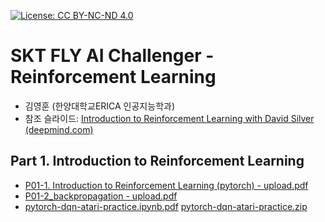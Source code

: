 [![License: CC BY-NC-ND 4.0](https://img.shields.io/badge/License-CC%20BY--NC--ND%204.0-lightgrey.svg)](https://creativecommons.org/licenses/by-nc-nd/4.0/)

# SKT FLY AI Challenger - Reinforcement Learning

- 김영훈 (한양대학교ERICA 인공지능학과)
- 참조 슬라이드: [Introduction to Reinforcement Learning with David Silver (deepmind.com)](https://www.deepmind.com/learning-resources/introduction-to-reinforcement-learning-with-david-silver)
 
## Part 1. Introduction to Reinforcement Learning

- [P01-1. Introduction to Reinforcement Learning (pytorch) - upload.pdf](https://github.com/user-attachments/files/16246786/P01-1.Introduction.to.Reinforcement.Learning.pytorch.-.upload.pdf)
- [P01-2_backpropagation - upload.pdf](https://github.com/user-attachments/files/16246790/P01-2_backpropagation.-.upload.pdf)
- [pytorch-dqn-atari-practice.ipynb.pdf](https://github.com/nongaussian/class-2023-skt-fly-ai/files/12269507/pytorch-dqn-atari-practice.ipynb.pdf) 
 [pytorch-dqn-atari-practice.zip](https://github.com/nongaussian/class-2023-skt-fly-ai/files/12269606/pytorch-dqn-atari-practice.zip)

<!--
```python
import torch
from torch.autograd import Variable

x = Variable(
 torch.tensor(1., dtype=torch.float32),
 requires_grad=True)
y = Variable(
 torch.tensor(1., dtype=torch.float32),
 requires_grad=True)
z = Variable(
 torch.tensor(1., dtype=torch.float32),
 requires_grad=True)

optimizer = torch.optim.SGD(params=[x, y, z], lr=0.01)

EPOCHS = 1000
for epoch in range(EPOCHS):
    f = (x + y + z)**2 + (x-1)**2 + (y-1)**2 + (z-1)**2
    optimizer.zero_grad()
    f.backward()
    optimizer.step()
```
-->


<!--
## Part 2. Markov Decision Process (Dynamic Programming Approaches)

- [P02. Markov Decision Process - upload.pdf](https://www.slideshare.net/secret/ktUmYma9aVGIDu)
- [example-policy-eval-gridworld.ipynb.pdf](https://github.com/nongaussian/class-2023-skt-fly-ai/files/12269509/example-policy-eval-gridworld.ipynb.pdf) [example-policy-eval-gridworld.zip](https://github.com/nongaussian/class-2023-skt-fly-ai/files/12269609/example-policy-eval-gridworld.zip)

## Part 3. Monte-Carlo RL (Bootstrapping Approaches)

- [P03. Monte-Carlo RL - upload.pdf](https://www.slideshare.net/secret/22L8VzdfkxHQ6e)
- [example-mc-black-env.ipynb.pdf](https://github.com/nongaussian/class-2023-skt-fly-ai/files/12269241/example-mc-black-env.ipynb.pdf) [example-mc-black-env.zip](https://github.com/nongaussian/class-2023-skt-fly-ai/files/12269611/example-mc-black-env.zip)
- [example-mc-on-policy.ipynb.pdf](https://github.com/nongaussian/class-2023-skt-fly-ai/files/12269242/example-mc-on-policy.ipynb.pdf)
- [example-mc-off-policy.ipynb.pdf](https://github.com/nongaussian/class-2023-skt-fly-ai/files/12269244/example-mc-off-policy.ipynb.pdf)


## Part 4. Temporal-Difference RL (Bootstrapping Approaches)

- [P04. Temporal-Difference RL - upload.pdf](https://www.slideshare.net/secret/6UBX0iRcVKEnjW)
- [example-td-sarsa.ipynb.pdf](https://github.com/nongaussian/class-2023-skt-fly-ai/files/12269246/example-td-sarsa.ipynb.pdf)
- [example-td-qlearning.ipynb.pdf](https://github.com/nongaussian/class-2023-skt-fly-ai/files/12269247/example-td-qlearning.ipynb.pdf)
- [example_td_qlearning_taxi.ipynb.pdf](https://github.com/nongaussian/class-2023-skt-fly-ai/files/12269248/example_td_qlearning_taxi.ipynb.pdf)

## Part 5. Deep Q-Learning

- [P05. Deep RL (torch) - upload.pdf](https://www.slideshare.net/secret/EDCnQQoVG9T3D1)
- [dqn-shootingairplane-torch.ipynb.pdf](https://github.com/nongaussian/class-2023-skt-fly-ai/files/12269251/dqn-shootingairplane-torch.ipynb.pdf) [dqn-shootingairplane-torch-dist.zip](https://github.com/nongaussian/class-2024-skt-fly-ai/files/13830379/dqn-shootingairplane-torch-dist.zip)
- [gym_examples.zip](https://github.com/nongaussian/class-2023-skt-fly-ai/files/12269252/gym_examples.zip): shooting airplane
- [box2d-lunarlander-gym.zip](https://github.com/nongaussian/class-2024-skt-fly-ai/files/13853892/box2d-lunarlander-gym.zip)
- [P05. Deep RL (torch) - final assignments.pdf](https://github.com/nongaussian/class-2024-skt-fly-ai/files/13853909/P05.Deep.RL.torch.-.final.assignments.pdf)
-->

